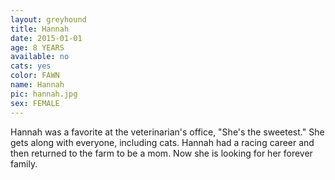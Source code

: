 ```yaml
---
layout: greyhound
title: Hannah
date: 2015-01-01
age: 8 YEARS
available: no
cats: yes
color: FAWN
name: Hannah
pic: hannah.jpg
sex: FEMALE
---
```


Hannah was a favorite at the veterinarian's office, "She's the sweetest."  She gets along with everyone, including cats.
Hannah had a racing career and then returned to the farm to be a mom.  Now she is looking for her forever family.
